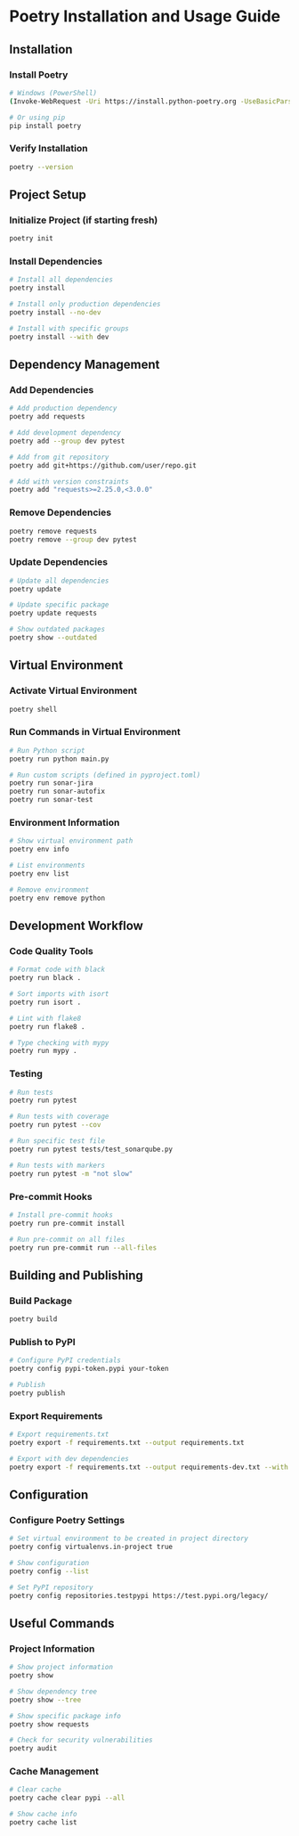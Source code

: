 # Poetry Installation and Usage Guide

## Installation

### Install Poetry
```bash
# Windows (PowerShell)
(Invoke-WebRequest -Uri https://install.python-poetry.org -UseBasicParsing).Content | py -

# Or using pip
pip install poetry
```

### Verify Installation
```bash
poetry --version
```

## Project Setup

### Initialize Project (if starting fresh)
```bash
poetry init
```

### Install Dependencies
```bash
# Install all dependencies
poetry install

# Install only production dependencies
poetry install --no-dev

# Install with specific groups
poetry install --with dev
```

## Dependency Management

### Add Dependencies
```bash
# Add production dependency
poetry add requests

# Add development dependency
poetry add --group dev pytest

# Add from git repository
poetry add git+https://github.com/user/repo.git

# Add with version constraints
poetry add "requests>=2.25.0,<3.0.0"
```

### Remove Dependencies
```bash
poetry remove requests
poetry remove --group dev pytest
```

### Update Dependencies
```bash
# Update all dependencies
poetry update

# Update specific package
poetry update requests

# Show outdated packages
poetry show --outdated
```

## Virtual Environment

### Activate Virtual Environment
```bash
poetry shell
```

### Run Commands in Virtual Environment
```bash
# Run Python script
poetry run python main.py

# Run custom scripts (defined in pyproject.toml)
poetry run sonar-jira
poetry run sonar-autofix
poetry run sonar-test
```

### Environment Information
```bash
# Show virtual environment path
poetry env info

# List environments
poetry env list

# Remove environment
poetry env remove python
```

## Development Workflow

### Code Quality Tools
```bash
# Format code with black
poetry run black .

# Sort imports with isort
poetry run isort .

# Lint with flake8
poetry run flake8 .

# Type checking with mypy
poetry run mypy .
```

### Testing
```bash
# Run tests
poetry run pytest

# Run tests with coverage
poetry run pytest --cov

# Run specific test file
poetry run pytest tests/test_sonarqube.py

# Run tests with markers
poetry run pytest -m "not slow"
```

### Pre-commit Hooks
```bash
# Install pre-commit hooks
poetry run pre-commit install

# Run pre-commit on all files
poetry run pre-commit run --all-files
```

## Building and Publishing

### Build Package
```bash
poetry build
```

### Publish to PyPI
```bash
# Configure PyPI credentials
poetry config pypi-token.pypi your-token

# Publish
poetry publish
```

### Export Requirements
```bash
# Export requirements.txt
poetry export -f requirements.txt --output requirements.txt

# Export with dev dependencies
poetry export -f requirements.txt --output requirements-dev.txt --with dev
```

## Configuration

### Configure Poetry Settings
```bash
# Set virtual environment to be created in project directory
poetry config virtualenvs.in-project true

# Show configuration
poetry config --list

# Set PyPI repository
poetry config repositories.testpypi https://test.pypi.org/legacy/
```

## Useful Commands

### Project Information
```bash
# Show project information
poetry show

# Show dependency tree
poetry show --tree

# Show specific package info
poetry show requests

# Check for security vulnerabilities
poetry audit
```

### Cache Management
```bash
# Clear cache
poetry cache clear pypi --all

# Show cache info
poetry cache list
```
